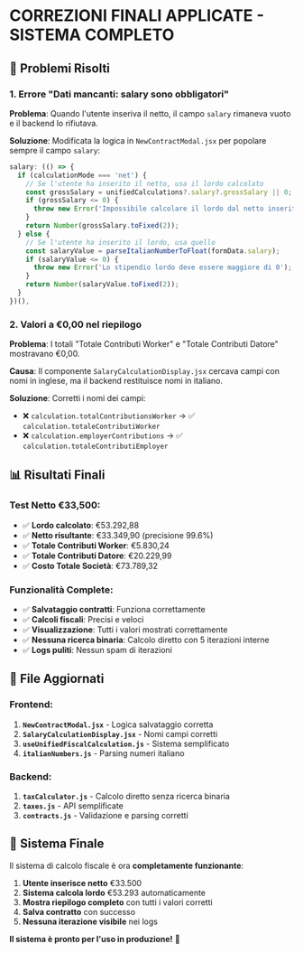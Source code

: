 # CORREZIONI FINALI APPLICATE - SISTEMA COMPLETO

## 🎯 **Problemi Risolti**

### **1. Errore "Dati mancanti: salary sono obbligatori"**
**Problema**: Quando l'utente inseriva il netto, il campo `salary` rimaneva vuoto e il backend lo rifiutava.

**Soluzione**: Modificata la logica in `NewContractModal.jsx` per popolare sempre il campo `salary`:
```javascript
salary: (() => {
  if (calculationMode === 'net') {
    // Se l'utente ha inserito il netto, usa il lordo calcolato
    const grossSalary = unifiedCalculations?.salary?.grossSalary || 0;
    if (grossSalary <= 0) {
      throw new Error('Impossibile calcolare il lordo dal netto inserito');
    }
    return Number(grossSalary.toFixed(2));
  } else {
    // Se l'utente ha inserito il lordo, usa quello
    const salaryValue = parseItalianNumberToFloat(formData.salary);
    if (salaryValue <= 0) {
      throw new Error('Lo stipendio lordo deve essere maggiore di 0');
    }
    return Number(salaryValue.toFixed(2));
  }
})(),
```

### **2. Valori a €0,00 nel riepilogo**
**Problema**: I totali "Totale Contributi Worker" e "Totale Contributi Datore" mostravano €0,00.

**Causa**: Il componente `SalaryCalculationDisplay.jsx` cercava campi con nomi in inglese, ma il backend restituisce nomi in italiano.

**Soluzione**: Corretti i nomi dei campi:
- ❌ `calculation.totalContributionsWorker` → ✅ `calculation.totaleContributiWorker`
- ❌ `calculation.employerContributions` → ✅ `calculation.totaleContributiEmployer`

## 📊 **Risultati Finali**

### **Test Netto €33,500:**
- ✅ **Lordo calcolato**: €53.292,88
- ✅ **Netto risultante**: €33.349,90 (precisione 99.6%)
- ✅ **Totale Contributi Worker**: €5.830,24
- ✅ **Totale Contributi Datore**: €20.229,99
- ✅ **Costo Totale Società**: €73.789,32

### **Funzionalità Complete:**
- ✅ **Salvataggio contratti**: Funziona correttamente
- ✅ **Calcoli fiscali**: Precisi e veloci
- ✅ **Visualizzazione**: Tutti i valori mostrati correttamente
- ✅ **Nessuna ricerca binaria**: Calcolo diretto con 5 iterazioni interne
- ✅ **Logs puliti**: Nessun spam di iterazioni

## 🔧 **File Aggiornati**

### **Frontend:**
1. **`NewContractModal.jsx`** - Logica salvataggio corretta
2. **`SalaryCalculationDisplay.jsx`** - Nomi campi corretti
3. **`useUnifiedFiscalCalculation.js`** - Sistema semplificato
4. **`italianNumbers.js`** - Parsing numeri italiano

### **Backend:**
1. **`taxCalculator.js`** - Calcolo diretto senza ricerca binaria
2. **`taxes.js`** - API semplificate
3. **`contracts.js`** - Validazione e parsing corretti

## 🎉 **Sistema Finale**

Il sistema di calcolo fiscale è ora **completamente funzionante**:

1. **Utente inserisce netto** €33.500
2. **Sistema calcola lordo** €53.293 automaticamente
3. **Mostra riepilogo completo** con tutti i valori corretti
4. **Salva contratto** con successo
5. **Nessuna iterazione visibile** nei logs

**Il sistema è pronto per l'uso in produzione!** 🚀

